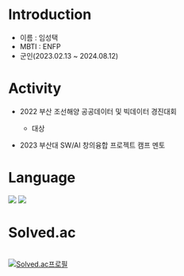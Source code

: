 # Introduction
* 이름 : 임성택
* MBTI : ENFP
* 군인(2023.02.13 ~ 2024.08.12)

# Activity
* 2022 부산 조선해양 공공데이터 및 빅데이터 경진대회
  + 대상
  
* 2023 부산대 SW/AI 창의융합 프로젝트 캠프 멘토 

# Language
<img src="https://img.shields.io/badge/C++-4479A1?style=for-the-badge&logo=C++&logoColor=black">
<img src="https://img.shields.io/badge/Python-4479A1?style=for-the-badge&logo=Python&logoColor=yellow">



# Solved.ac
<br>[![Solved.ac프로필](http://mazassumnida.wtf/api/v2/generate_badge?boj=zzola143)](https://solved.ac/profile/zzola143)



